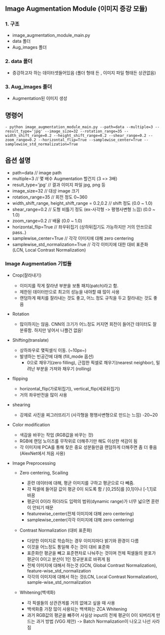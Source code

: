 
## Image Augmentation Module (이미지 증강 모듈)
### 1. 구조
- image_augmentation_module_main.py
- data 폴더
- Aug_images 폴더

### 2. data 폴더
- 증강하고자 하는 데이터셋들어있음 (폴더 형태 든 , 이미지 파일 형태든 상관없음)

### 3. Aug_images 폴더
- Augmentation된 이미지 생성

## 명령어
    - python image_augmentation_module_main.py --path=data --multiple=3 --result_type='jpg' --image_size=32 --rotation_range=35 --width_shift_range=0.2 --height_shift_range=0.2 --shear_range=0.2 --zoom_range=0.2 --horizontal_flip=True --samplewise_center=True --samplewise_std_normalization=True

## 옵션 설명
- path=data // image path
- multiple=3 // 몇 배수 Augmentation 할건지 (3 => 3배)
- result_type='jpg' // 결과 이미지 파일 jpg, png 등
- image_size=32 // 대상 image 크기
- rotation_range=35 // 회전 정도 0~360
- width_shift_range, height_shift_range = 0.2,0.2 // shift 정도 (0.0 ~ 1.0)
- shear_range=0.2  // 도형 비틀기 정도 (ex-사각형 -> 평행사변형 느낌) (0.0 ~ 1.0)
- zoom_range=0.2 // 배율 (0.0 ~ 1.0)
- horizontal_flip=True // 좌우뒤집기 (상하뒤집기도 가능하지만 거의 안쓰므로 pass..)
- samplewise_center=True // 각각 이미지에 대해 zero centering
- samplewise_std_normalization=True // 각각 이미지에 대한 대비 표준화 (LCN, Local Contrast Normalization)


### Image Augmentation 기법들
- Crop(잘라내기)
    - 이미지를 작게 잘라낸 부분을 보통 패치(patch)라고 함.
    - 제한된 데이터만으로 최고의 성능을 내야할 떄 많이 사용
    - 랜덤하게 패치를 잘라내는 것도 좋고, 어느 정도 규칙을 두고 잘라내는 것도 좋음

- Rotation
    - 많이하지는 않음. CNN의 크기가 어느정도 커지면 회전이 들어간 데이터도 잘 분류함. 하지만 넣어서 나쁠건 없음!

- Shifting(translate)
    - 상하좌우로 몇픽셀식 이동. (~10px~)
    - 발생하는 빈공간에 대해 (fill_mode 옵션)
        - 0으로 채우기(zero filling), 근접한 픽셀로 채우기(nearest neighbor), 밀려난 부분을 가져와 채우기 (rolling)

- flipping
    - horizontal_flip(가로뒤집기), vertical_flip(세로뒤집기)
    - 거의 좌우반전을 많이 사용

- shearing
    - 강제로 사진을 찌그러뜨리기 (사각형을 평행사변형으로 만드는 느낌) -20~20

- Color modification
    - 색감을 바꾸는 작업 (RGB값을 바꾸는 것)
    - RGB에 랜덤 노이즈를 무작위로 더해주기만 해도 이상한 색감이 됨
    - 각 이미지에 PCA를 통해 찾은 중요 성분들만큼 랜덤하게 더해주면 좀 더 좋음 (AlexNet에서 처음 사용)
    
- Image Preprocessing
    - Zero centering, Scailing
        - 훈련 데이터에 대해, 평균 이미지를 구하고 평균으로 다 빼줌.
        - 각 픽셀에 들어갈 값이 평균 0이 되도록 함 / [0,255]를 [0,1]이나 [-1,1]로 바꿈
        - 평균이 0이라 하더라도 입력의 범위(dynamic range)가 너무 넓으면 훈련이 안되기 때문
        - featurewise_center(전체 이미지에 대해 zero centering)
        - samplewise_center(각각 이미지에 대해 zero centering)
    
    - Contrast Normalization (대비 표준화)

        - 다양한 이미지로 학습하는 경우 이미지마다 밝기와 환경이 다름
        - 이것을 어느정도 통일해 주는 것이 대비 표준화
        - 표준화란 평균을 빼고 표준편차로 나눠주는 것이며 전체 픽셀들의 분포가 평균이 0이고 분산이 1인 정규분포로 바뀌게 됨
        - 전체 이미지에 대해서 하는것 (GCN, Global Contrast Normalization), feature-wise_std_normalization
        - 각각의 이미지에 대해서 하는 것(LCN, Local Contrast Normalization), sample-wise_std_normalization
    - Whitening(백색화)
        - 각 픽셀들의 상관관게를 거의 없애고 싶을 때 사용
        - 백색화중 가장 많이 사용되는 백색화는 ZCA Whitening
        - 과거 RGB값의 평균을 뺴주어 사실상 input의 전체 평균이 0이 되버리게 만드는 과거 방법 (VGG 제안) -> Batch Normalization이 나오고 나선 사라짐
        